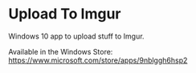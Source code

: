 # Upload To Imgur
Windows 10 app to upload stuff to Imgur.

Available in the Windows Store: https://www.microsoft.com/store/apps/9nblggh6hsp2
